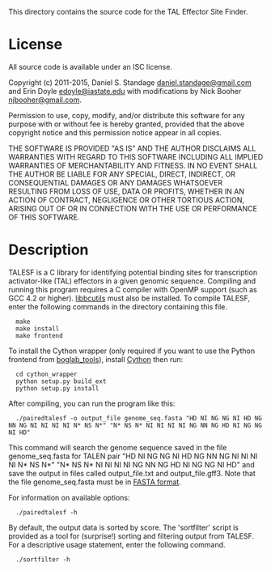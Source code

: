 This directory contains the source code for the TAL Effector Site Finder.

# License

All source code is available under an ISC license.

Copyright (c) 2011-2015, Daniel S. Standage <daniel.standage@gmail.com> and
Erin Doyle <edoyle@iastate.edu> with modifications by Nick Booher <njbooher@gmail.com>.

Permission to use, copy, modify, and/or distribute this software for any
purpose with or without fee is hereby granted, provided that the above
copyright notice and this permission notice appear in all copies.

THE SOFTWARE IS PROVIDED "AS IS" AND THE AUTHOR DISCLAIMS ALL WARRANTIES
WITH REGARD TO THIS SOFTWARE INCLUDING ALL IMPLIED WARRANTIES OF
MERCHANTABILITY AND FITNESS. IN NO EVENT SHALL THE AUTHOR BE LIABLE FOR
ANY SPECIAL, DIRECT, INDIRECT, OR CONSEQUENTIAL DAMAGES OR ANY DAMAGES
WHATSOEVER RESULTING FROM LOSS OF USE, DATA OR PROFITS, WHETHER IN AN
ACTION OF CONTRACT, NEGLIGENCE OR OTHER TORTIOUS ACTION, ARISING OUT OF
OR IN CONNECTION WITH THE USE OR PERFORMANCE OF THIS SOFTWARE.

# Description

TALESF is a C library for identifying potential binding sites for transcription
activator-like (TAL) effectors in a given genomic sequence. Compiling and
running this program requires a C compiler with OpenMP support (such as GCC 4.2
or higher). [libbcutils](https://github.com/boglab/cutils) must also be installed. To compile TALESF, enter the following commands in the directory containing this file.
```
  make
  make install
  make frontend
```

To install the Cython wrapper (only required if you want to use the Python frontend from [boglab_tools](https://github.com/boglab/talent_tools)), install [Cython](http://pypi.python.org/pypi/Cython) then run:

```
  cd cython_wrapper
  python setup.py build_ext
  python setup.py install
```

After compiling, you can run the program like this:
```
  ./pairedtalesf -o output_file genome_seq.fasta "HD NI NG NG NI HD NG NN NG NI NI NI NI N* NS N*" "N* NS N* NI NI NI NI NG NN NG HD NI NG NG NI HD"
```
This command will search the genome sequence saved in the file genome_seq.fasta for TALEN pair "HD NI NG NG NI HD NG NN NG NI NI NI NI N* NS N*" "N* NS N* NI NI NI NI NG NN NG HD NI NG NG NI HD" and save the output in files called output_file.txt and output_file.gff3. Note that the file genome_seq.fasta must be in [FASTA format](http://en.wikipedia.org/wiki/FASTA_format#Format).

For information on available options:
```
  ./pairedtalesf -h
```

By default, the output data is sorted by score. The 'sortfilter' script
is provided as a tool for (surprise!) sorting and filtering output from TALESF.
For a descriptive usage statement, enter the following command.
```
  ./sortfilter -h
```
